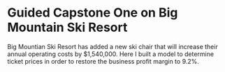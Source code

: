 # Guided Capstone One on Big Mountain Ski Resort

Big Mountian Ski Resort has added a new ski chair that will increase their annual operating costs by $1,540,000. Here I built a model to determine ticket prices in order to restore the business profit margin to 9.2%. 

